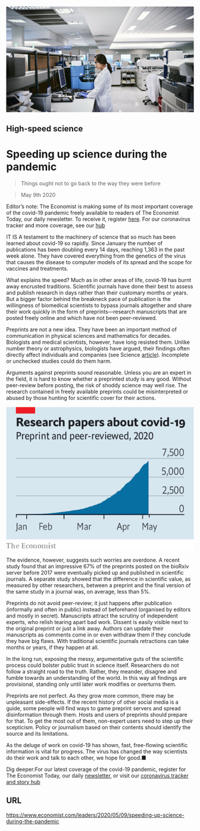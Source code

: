![](./images/20200509_LDP502.jpg)

## High-speed science

# Speeding up science during the pandemic

> Things ought not to go back to the way they were before

> May 9th 2020

Editor’s note: The Economist is making some of its most important coverage of the covid-19 pandemic freely available to readers of The Economist Today, our daily newsletter. To receive it, register [here](https://www.economist.com//newslettersignup). For our coronavirus tracker and more coverage, see our [hub](https://www.economist.com//coronavirus)

IT IS A testament to the machinery of science that so much has been learned about covid-19 so rapidly. Since January the number of publications has been doubling every 14 days, reaching 1,363 in the past week alone. They have covered everything from the genetics of the virus that causes the disease to computer models of its spread and the scope for vaccines and treatments.

What explains the speed? Much as in other areas of life, covid-19 has burnt away encrusted traditions. Scientific journals have done their best to assess and publish research in days rather than their customary months or years. But a bigger factor behind the breakneck pace of publication is the willingness of biomedical scientists to bypass journals altogether and share their work quickly in the form of preprints—research manuscripts that are posted freely online and which have not been peer-reviewed.

Preprints are not a new idea. They have been an important method of communication in physical sciences and mathematics for decades. Biologists and medical scientists, however, have long resisted them. Unlike number theory or astrophysics, biologists have argued, their findings often directly affect individuals and companies (see Science [article](https://www.economist.com//science-and-technology/2020/05/07/scientific-research-on-the-coronavirus-is-being-released-in-a-torrent)). Incomplete or unchecked studies could do them harm.

Arguments against preprints sound reasonable. Unless you are an expert in the field, it is hard to know whether a preprinted study is any good. Without peer-review before posting, the risk of shoddy science may well rise. The research contained in freely available preprints could be misinterpreted or abused by those hunting for scientific cover for their actions.

![](./images/20200509_LDC496.png)

The evidence, however, suggests such worries are overdone. A recent study found that an impressive 67% of the preprints posted on the bioRxiv server before 2017 were eventually picked up and published in scientific journals. A separate study showed that the difference in scientific value, as measured by other researchers, between a preprint and the final version of the same study in a journal was, on average, less than 5%.

Preprints do not avoid peer-review; it just happens after publication (informally and often in public) instead of beforehand (organised by editors and mostly in secret). Manuscripts attract the scrutiny of independent experts, who relish tearing apart bad work. Dissent is easily visible next to the original preprint or just a link away. Authors can update their manuscripts as comments come in or even withdraw them if they conclude they have big flaws. With traditional scientific journals retractions can take months or years, if they happen at all.

In the long run, exposing the messy, argumentative guts of the scientific process could bolster public trust in science itself. Researchers do not follow a straight road to the truth. Rather, they meander, disagree and fumble towards an understanding of the world. In this way all findings are provisional, standing only until later work modifies or overturns them.

Preprints are not perfect. As they grow more common, there may be unpleasant side-effects. If the recent history of other social media is a guide, some people will find ways to game preprint servers and spread disinformation through them. Hosts and users of preprints should prepare for that. To get the most out of them, non-expert users need to step up their scepticism. Policy or journalism based on their contents should identify the source and its limitations.

As the deluge of work on covid-19 has shown, fast, free-flowing scientific information is vital for progress. The virus has changed the way scientists do their work and talk to each other, we hope for good.■

Dig deeper:For our latest coverage of the covid-19 pandemic, register for The Economist Today, our daily [newsletter](https://www.economist.com//newslettersignup), or visit our [coronavirus tracker and story hub](https://www.economist.com//coronavirus)

## URL

https://www.economist.com/leaders/2020/05/09/speeding-up-science-during-the-pandemic
